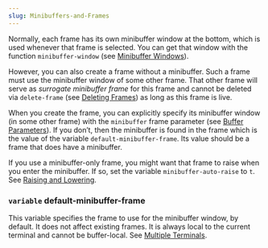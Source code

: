 ```yaml
---
slug: Minibuffers-and-Frames
---
```


Normally, each frame has its own minibuffer window at the bottom, which is used whenever that frame is selected. You can get that window with the function `minibuffer-window` (see [Minibuffer Windows](Minibuffer-Windows)).

However, you can also create a frame without a minibuffer. Such a frame must use the minibuffer window of some other frame. That other frame will serve as *surrogate minibuffer frame* for this frame and cannot be deleted via `delete-frame` (see [Deleting Frames](Deleting-Frames)) as long as this frame is live.

When you create the frame, you can explicitly specify its minibuffer window (in some other frame) with the `minibuffer` frame parameter (see [Buffer Parameters](Buffer-Parameters)). If you don’t, then the minibuffer is found in the frame which is the value of the variable `default-minibuffer-frame`. Its value should be a frame that does have a minibuffer.

If you use a minibuffer-only frame, you might want that frame to raise when you enter the minibuffer. If so, set the variable `minibuffer-auto-raise` to `t`. See [Raising and Lowering](Raising-and-Lowering).

### <span className="tag variable">`variable`</span> **default-minibuffer-frame**

This variable specifies the frame to use for the minibuffer window, by default. It does not affect existing frames. It is always local to the current terminal and cannot be buffer-local. See [Multiple Terminals](Multiple-Terminals).
